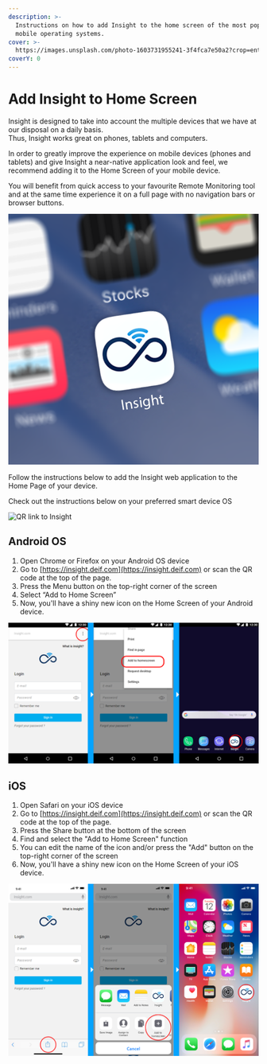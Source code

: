 ```yaml
---
description: >-
  Instructions on how to add Insight to the home screen of the most popular
  mobile operating systems.
cover: >-
  https://images.unsplash.com/photo-1603731955241-3f4fca7e50a2?crop=entropy&cs=srgb&fm=jpg&ixid=MnwxOTcwMjR8MHwxfHNlYXJjaHw5fHx3aWRnZXR8ZW58MHx8fHwxNjM0MTE0NTc3&ixlib=rb-1.2.1&q=85
coverY: 0
---
```


# Add Insight to Home Screen

Insight is designed to take into account the multiple devices that we have at our disposal on a daily basis. \
Thus, Insight works great on phones, tablets and computers.

In order to greatly improve the experience on mobile devices (phones and tablets) and give Insight a near-native application look and feel,  we recommend adding it to the Home Screen of your mobile device.

You will benefit from quick access to your favourite Remote Monitoring tool and at the same time experience it on a full page with no navigation bars or browser buttons.

![Insight webapp](<../.gitbook/assets/image (1).png>)

Follow the instructions below to add the Insight web application to the Home Page of your device.

Check out the instructions below on your preferred smart device OS

![QR link to Insight](../.gitbook/assets/frame.png)

## **Android OS**

1. Open Chrome or Firefox on your Android OS device
2. Go to [https://insight.deif.com](https://insight.deif.com) or scan the QR code at the top of the page.
3. Press the Menu button on the top-right corner of the screen
4. Select “Add to Home Screen”
5. Now, you'll have a shiny new icon on the Home Screen of your Android device.

![Android OS procedure](<../.gitbook/assets/image (2).png>)

## **iOS**  <a href="ios" id="ios"></a>

1. Open Safari on your iOS device
2. Go to [https://insight.deif.com](https://insight.deif.com) or scan the QR code at the top of the page.
3. Press the Share button at the bottom of the screen
4. Find and select the "Add to Home Screen" function
5. You can edit the name of the icon and/or press the "Add" button on the top-right corner of the screen
6. Now, you'll have a shiny new icon on the Home Screen of your iOS device.

![iOS procedure](<../.gitbook/assets/image (3).png>)

